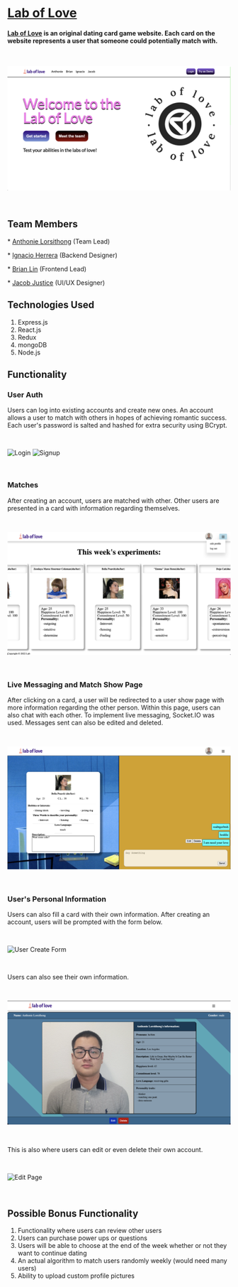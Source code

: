 # [Lab of Love](https://laboflove.herokuapp.com/#/welcome)

#### [Lab of Love](https://laboflove.herokuapp.com/#/welcome) is an original dating card game website. Each card on the website represents a user that someone could potentially match with.

<br />

![My Image](images_README/render.png)

<br />

## Team Members 
* [Anthonie Lorsithong](https://github.com/enintoah) (Team Lead)

* [Ignacio Herrera](https://github.com/hherreratejos) (Backend Designer)

* [Brian Lin](https://github.com/Opengundumstyle) (Frontend Lead)

* [Jacob Justice](https://github.com/Jablob44) (UI/UX Designer)

## Technologies Used 
1. Express.js 
2. React.js
3. Redux
4. mongoDB
5. Node.js

## Functionality

### User Auth 

Users can log into existing accounts and create new ones. An account allows a user to match with others in hopes of achieving romantic success. Each user's password is salted and hashed for extra security using BCrypt. 

<br />

![Login](images_README/login.png)
![Signup](images_README/signup.png)

<br />


### Matches

After creating an account, users are matched with other. Other users are presented in a card with information regarding themselves.

<br />

![Matches](images_README/matches.png)

<br />

### Live Messaging and Match Show Page 

After clicking on a card, a user will be redirected to a user show page with more information regarding the other person. Within this page, users can also chat with each other. To implement live messaging, Socket.IO was used. Messages sent can also be edited and deleted.

<br />

![User Show Page](images_README/chat.png)

<br />

### User's Personal Information

Users can also fill a card with their own information. After creating an account, users will be prompted with the form below. 

<br />

![User Create Form](images_README/create_form.png)

<br />

Users can also see their own information. 

<br />

![Show Page](images_README/personal.png)

<br />

This is also where users can edit or even delete their own account. 

<br />

![Edit Page](images_README/edit_form.png)

<br />

## Possible Bonus Functionality 
1. Functionality where users can review other users
2. Users can purchase power ups or questions
3. Users will be able to choose at the end of the week whether or not they want to continue dating
4. An actual algorithm to match users randomly weekly (would need many users)
5. Ability to upload custom profile pictures
